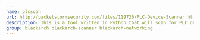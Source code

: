 ```yaml
---
name: plcscan
url: http://packetstormsecurity.com/files/119726/PLC-Device-Scanner.html
description: This is a tool written in Python that will scan for PLC devices over s7comm or modbus protocols.
group: blackarch blackarch-scanner blackarch-networking
---
```

